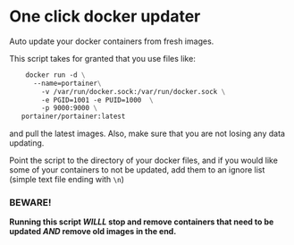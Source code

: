 # One click docker updater
Auto update your docker containers from fresh images.

This script takes for granted that you use files like:

```Dockerfile
    docker run -d \
      --name=portainer\
        -v /var/run/docker.sock:/var/run/docker.sock \
        -e PGID=1001 -e PUID=1000  \
        -p 9000:9000 \
   portainer/portainer:latest   
```
and pull the latest images. Also, make sure that you are not losing any data updating.

Point the script to the directory of your docker files, and if you would like some of your containers to not be updated, add them to an ignore list (simple text file ending with `\n`)

### BEWARE!
**Running this script _WILLL_ stop and remove containers that need to be updated _AND_ remove old images in the end.**
